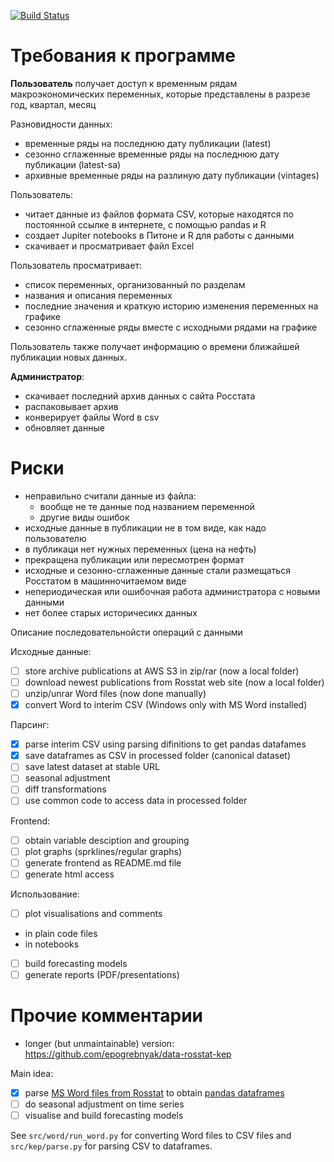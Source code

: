 [![Build Status](https://travis-ci.org/epogrebnyak/mini-kep.svg?branch=master)](https://travis-ci.org/epogrebnyak/mini-kep)

Требования к программе
======================

**Пользователь** получает доступ к временным рядам макроэкономических переменных, которые представлены в разрезе год, квартал, месяц

Разновидности данных:
 - временные ряды на последнюю дату публикации (latest) 
 - сезонно сглаженные временные ряды на последнюю дату публикации (latest-sa)
 - архивные временные ряды на разлиную дату публикации (vintages)

Пользователь:
- читает данные из файлов формата CSV, которые находятся по постоянной ссылке в интернете, с помощью pandas и R
- создает Jupiter notebooks в Питоне и R для работы с данными 
- скачивает и просматривает файл Excel

Пользователь просматривает: 
- список переменных, организованный по разделам
- названия и описания переменных 
- последние значения и краткую историю изменения переменных на графике 
- сезонно сглаженные ряды вместе с исходными рядами на графике 

Пользователь также получает информацию о времени ближайшей публикации новых данных.

**Администратор**:
- скачивает последний архив данных с сайта Росстата
- распаковывает архив
- конверирует файлы Word в csv
- обновляет данные 

Риски
=====
- неправильно считали данные из файла:
  - вообще не те данные под названием переменной
  - другие виды ошибок
- исходные данные в публикации не в том виде, как надо пользователю
- в публикаци нет нужных переменных (цена на нефть)
- прекращена  публикации или пересмотрен формат  
- исходные и сезонно-сглаженные данные стали размещаться Росстатом в машинночитаемом виде
- непериодическая или ошибочная работа администратора с новыми данными 
- нет более старых историчесикх данных 


Описание последовательнойсти операций с данными

Исходные данные:
- [ ] store archive publications at AWS S3 in zip/rar (now a local folder)
- [ ] download newest publications from Rosstat web site (now a local folder)
- [ ] unzip/unrar Word files (now done manually)
- [x] convert Word to interim CSV (Windows only with MS Word installed)

Парсинг: 
- [x] parse interim CSV using parsing difinitions to get pandas datafames
- [x] save dataframes as CSV in processed folder (canonical dataset)
- [ ] save latest dataset at stable URL
- [ ] seasonal adjustment 
- [ ] diff transformations
- [ ] use common code to access data in processed folder 

Frontend:
- [ ] obtain variable desciption and grouping
- [ ] plot graphs (sprklines/regular graphs)
- [ ] generate frontend as README.md file 
- [ ] generate html access    

Использование:
- [ ] plot visualisations and comments 
 - in plain code files 
 - in notebooks
- [ ] build forecasting models
- [ ] generate reports (PDF/presentations)

Прочие комментарии 
==================
- longer (but unmaintainable) version: <https://github.com/epogrebnyak/data-rosstat-kep>

Main idea: 
- [x] parse [MS Word files from Rosstat]() to obtain [pandas dataframes]()
- [ ] do seasonal adjustment on time series 
- [ ] visualise and build forecasting models  

See ```src/word/run_word.py``` for converting Word files to CSV files 
and ```src/kep/parse.py``` for parsing CSV to dataframes.

